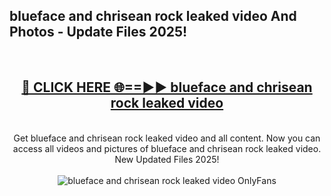 <h2>blueface and chrisean rock leaked video And Photos - Update Files 2025!</h2>
<br>
<div align="center">
<h2><a href="https://linkcuts.com/hfmhzwbr" rel="nofollow">🔴 CLICK HERE 🌐==►► blueface and chrisean rock leaked video</a></h2>
<br>
Get blueface and chrisean rock leaked video and all content. Now you can access all videos and pictures of blueface and chrisean rock leaked video. New Updated Files 2025!
<br>
<br>
<a href="https://linkcuts.com/hfmhzwbr" rel="nofollow" data-target="animated-image.originalLink"><img src="https://i.ibb.co.com/WyWwxjT/player-gif2.gif" alt="blueface and chrisean rock leaked video OnlyFans" style="max-width: 100%; display: inline-block;" data-target="animated-image.originalImage"></a>
</div>
<br>